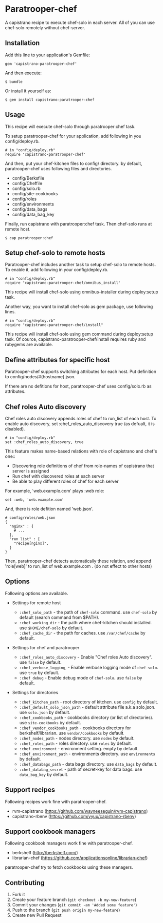 # Paratrooper-chef

A capistrano recipe to execute chef-solo in each server.
All of you can use chef-solo remotely without chef-server.

## Installation

Add this line to your application's Gemfile:

    gem 'capistrano-paratrooper-chef'

And then execute:

    $ bundle

Or install it yourself as:

    $ gem install capistrano-paratrooper-chef

## Usage

This recipe will execute chef-solo through paratrooper:chef task.

To setup paratrooper-chef for your application, add following in you config/deploy.rb.

    # in "config/deploy.rb"
    require 'capistrano-paratrooper-chef'

And then, put your chef-kitchen files to config/ directory. 
by default, paratrooper-chef uses following files and directories.

* config/Berksfile
* config/Cheffile
* config/solo.rb
* config/site-cookbooks
* config/roles
* config/environments
* config/data_bags
* config/data_bag_key

Finally, run capistrano with paratrooper:chef task. Then chef-solo runs at remote host.

    $ cap paratrooper:chef


## Setup chef-solo to remote hosts

Paratrooper-chef includes another task to setup chef-solo to remote hosts.
To enable it, add following in your config/deploy.rb.

    # in "config/deploy.rb"
    require "capistrano-paratrooper-chef/omnibus_install"

This recipe will install chef-solo using omnibus-installer during deploy:setup task.

Another way, you want to install chef-solo as gem package, use following lines.

    # in "config/deploy.rb"
    require "capistrano-paratrooper-chef/install"

This recipe will install chef-solo using gem command during deploy:setup task.
Of cource, capistrano-paratrooper-chef/install requires ruby and rubygems are available.

## Define attributes for specific host

Paratrooper-chef supports switching attributes for each host.
Put definition to config/nodes/#{hostname}.json.

If there are no defitions for host, paratrooper-chef uses config/solo.rb as attributes.

## Chef roles Auto discovery

Chef roles auto discovery appends roles of chef to run_list of each host.
To enable auto discovery, set :chef_roles_auto_discovery true (as defualt, it is disabled).

    # in "config/deploy.rb"
    set :chef_roles_auto_discovery, true

This feature makes name-based relations with role of capistrano and chef's one::
* Discovering role definitions of chef from role-names of capistrano that server is assigned
* Run chef with discovered roles at each server
* Be able to play different roles of chef for each server


For example, 'web.example.com' plays :web role:

    set :web, 'web.example.com'

And, there is role defition named 'web.json'.

    # config/roles/web.json
    {
      "nginx" : {
        # ...
      },
      "run_list" : [
        "recipe[nginx]",
      }
    }

Then, paratrooper-chef detects automatically these relation, and append 'role[web]' to run_list of web.example.com .
(do not effect to other hosts)

## Options

Following options are available.

* Settings for remote host

    * `:chef_solo_path` - the path of `chef-solo` command. use `chef-solo` by default (search command from $PATH).
    * `:chef_working_dir` - the path where chef-kitchen should installed. use `$HOME/chef-solo` by default.
    * `:chef_cache_dir` - the path for caches. use `/var/chef/cache` by default.

* Settings for chef and paratrooper

    * `:chef_roles_auto_discovery` - Enable "Chef roles Auto discovery". use `false` by default.
    * `:chef_verbose_logging`, - Enable verbose logging mode of `chef-solo`. use `true` by default.
    * `:chef_debug` - Enable debug mode of `chef-solo`. use `false` by default.

* Settings for directories

    * `:chef_kitchen_path` - root directory of kitchen. use `config` by default.
    * `:chef_default_solo_json_path` - default attribute file a.k.a solo.json. use `solo.json` by default. 
    * `:chef_cookbooks_path` - cookbooks directory (or list of directories). use `site-cookbooks` by default.
    * `:chef_vendor_cookbooks_path` - cookbooks directory for berkshelf/librarian. use `vendor/cookbooks` by default.
    * `:chef_nodes_path` - nodes directory. use `nodes` by default.
    * `:chef_roles_path` - roles directory. use `roles` by default.
    * `:chef_environment` - environment setting. empty by default.
    * `:chef_environment_path` - environments directory. use `environments` by default.
    * `:chef_databags_path` - data bags directory. use `data_bags` by default.
    * `:chef_databag_secret` - path of secret-key for data bags. use `data_bag_key` by default.

## Support recipes

Following recipes work fine with paratrooper-chef.

* rvm-capistrano (https://github.com/wayneeseguin/rvm-capistrano)
* capistrano-rbenv (https://github.com/yyuu/capistrano-rbenv)

## Support cookbook managers

Following cookbook managers work fine with paratrooper-chef.

* berkshelf (http://berkshelf.com/)
* librarian-chef (https://github.com/applicationsonline/librarian-chef)

paratrooper-chef try to fetch cookbooks using these managers.

## Contributing

1. Fork it
2. Create your feature branch (`git checkout -b my-new-feature`)
3. Commit your changes (`git commit -am 'Added some feature'`)
4. Push to the branch (`git push origin my-new-feature`)
5. Create new Pull Request
